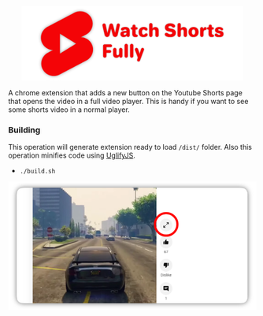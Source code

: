 <p align="center">
<img src="images/logo.png" height="150" alt="Logo">
</p>

A chrome extension that adds a new button on the Youtube Shorts page that opens the video in a full video player. This is handy if you want to see some shorts video in a normal player.

### Building
This operation will generate extension ready to load `/dist/` folder. Also this operation minifies code using [UglifyJS](https://github.com/mishoo/UglifyJS).
- `./build.sh`

![Screenshot](images/screenshot.png)